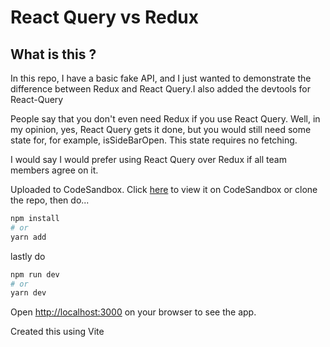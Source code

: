 # React Query vs Redux

## What is this ?

In this repo, I have a basic fake API, and I just wanted to demonstrate the difference between Redux and React Query.I also added the devtools for React-Query

People say that you don't even need Redux if you use React Query. Well, in my opinion, yes, React Query gets it done, but you would still need some state for, for example, isSideBarOpen. This state requires no fetching.

I would say I would prefer using React Query over Redux if all team members agree on it.

Uploaded to CodeSandbox. Click [here]() to view it on CodeSandbox or clone the repo, then do...

```bash
npm install
# or
yarn add
```

lastly do

```bash
npm run dev
# or
yarn dev
```

Open [http://localhost:3000](http://localhost:3000) on your browser to see the app.

Created this using Vite
